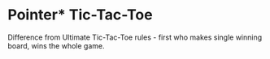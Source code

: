 # Pointer* Tic-Tac-Toe

Difference from Ultimate Tic-Tac-Toe rules - first who makes single winning board, wins the whole game.
